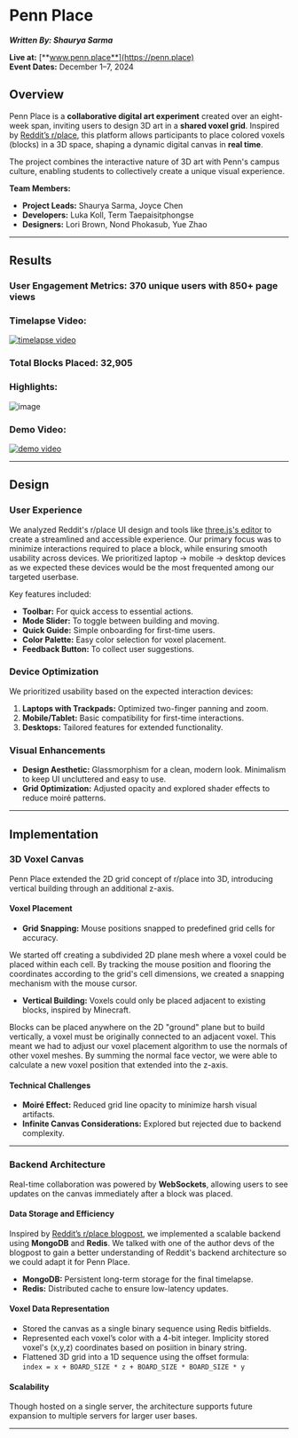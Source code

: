 # Penn Place  

**_Written By: Shaurya Sarma_**  

**Live at:** [**www.penn.place**](https://penn.place)  
**Event Dates:** December 1–7, 2024  

## **Overview** 

Penn Place is a **collaborative digital art experiment** created over an eight-week span, inviting users to design 3D art in a **shared voxel grid**. Inspired by [Reddit’s r/place](https://www.reddit.com/r/place), this platform allows participants to place colored voxels (blocks) in a 3D space, shaping a dynamic digital canvas in **real time**.  

The project combines the interactive nature of 3D art with Penn's campus culture, enabling students to collectively create a unique visual experience.  

**Team Members:**  
- **Project Leads:** Shaurya Sarma, Joyce Chen  
- **Developers:** Luka Koll, Term Taepaisitphongse  
- **Designers:** Lori Brown, Nond Phokasub, Yue Zhao  

---

## **Results**  

### **User Engagement Metrics:** **370 unique users** with **850+ page views**

### **Timelapse Video:**  

[![timelapse video](https://img.youtube.com/vi/MGF-M5Sa_6Q/0.jpg)](https://www.youtube.com/watch?v=MGF-M5Sa_6Q)

### **Total Blocks Placed:**  **32,905**

### **Highlights:**

![image](https://github.com/user-attachments/assets/a7dda601-2fc7-4b13-babc-b6230e8e9232)

### **Demo Video:** 

[![demo video](https://img.youtube.com/vi/wXLZzfUHTiA/0.jpg)](https://www.youtube.com/watch?v=wXLZzfUHTiA)

---

## **Design**  

### **User Experience**  
We analyzed Reddit's r/place UI design and tools like [three.js's editor](https://threejs.org/editor) to create a streamlined and accessible experience. Our primary focus was to minimize interactions required to place a block, while ensuring smooth usability across devices. We prioritized laptop -> mobile -> desktop devices as we expected these devices would be the most frequented among our targeted userbase. 

Key features included:  
- **Toolbar:** For quick access to essential actions.  
- **Mode Slider:** To toggle between building and moving.  
- **Quick Guide:** Simple onboarding for first-time users.  
- **Color Palette:** Easy color selection for voxel placement.  
- **Feedback Button:** To collect user suggestions.  

### **Device Optimization**  
We prioritized usability based on the expected interaction devices:  
1. **Laptops with Trackpads:** Optimized two-finger panning and zoom.  
2. **Mobile/Tablet:** Basic compatibility for first-time interactions.  
3. **Desktops:** Tailored features for extended functionality.  

### **Visual Enhancements**  
- **Design Aesthetic:** Glassmorphism for a clean, modern look. Minimalism to keep UI uncluttered and easy to use.  
- **Grid Optimization:** Adjusted opacity and explored shader effects to reduce moiré patterns.  

---

## **Implementation**  

### **3D Voxel Canvas**  
Penn Place extended the 2D grid concept of r/place into 3D, introducing vertical building through an additional z-axis.  

#### **Voxel Placement**  
- **Grid Snapping:** Mouse positions snapped to predefined grid cells for accuracy.

We started off creating a subdivided 2D plane mesh where a voxel could be placed within each cell. By tracking the mouse position and flooring the coordinates according to the grid's cell dimensions, we created a snapping mechanism with the mouse cursor. 
  
- **Vertical Building:** Voxels could only be placed adjacent to existing blocks, inspired by Minecraft.

Blocks can be placed anywhere on the 2D "ground" plane but to build vertically, a voxel must be originally connected to an adjacent voxel. This meant we had to adjust our voxel placement algorithm to use the normals of other voxel meshes. By summing the normal face vector, we were able to calculate a new voxel position that extended into the z-axis. 

#### **Technical Challenges**  
- **Moiré Effect:** Reduced grid line opacity to minimize harsh visual artifacts.  
- **Infinite Canvas Considerations:** Explored but rejected due to backend complexity.

---

### **Backend Architecture**  

Real-time collaboration was powered by **WebSockets**, allowing users to see updates on the canvas immediately after a block was placed.  

#### **Data Storage and Efficiency**  
Inspired by [Reddit’s r/place blogpost](https://redditinc.com/blog/how-we-built-rplace), we implemented a scalable backend using **MongoDB** and **Redis**. We talked with one of the author devs of the blogpost to gain a better understanding of Reddit's backend architecture so we could adapt it for Penn Place. 
- **MongoDB:** Persistent long-term storage for the final timelapse.  
- **Redis:** Distributed cache to ensure low-latency updates.  

#### **Voxel Data Representation**  
- Stored the canvas as a single binary sequence using Redis bitfields.  
- Represented each voxel’s color with a 4-bit integer. Implicity stored voxel's (x,y,z) coordinates based on posiition in binary string. 
- Flattened 3D grid into a 1D sequence using the offset formula:  
  `index = x + BOARD_SIZE * z + BOARD_SIZE * BOARD_SIZE * y`  

#### **Scalability**  
Though hosted on a single server, the architecture supports future expansion to multiple servers for larger user bases.  

---




